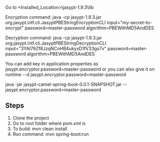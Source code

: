 Go to <Installed_Location>\jasypt-1.9.3\lib

Encryption command:
java -cp jasypt-1.9.3.jar org.jasypt.intf.cli.JasyptPBEStringEncryptionCLI input="my-secret-to-encrypt" password=master-password algorithm=PBEWithMD5AndDES

Decryption command:
java -cp jasypt-1.9.3.jar org.jasypt.intf.cli.JasyptPBEStringDecryptionCLI input="3YAI79Zf8JzqNCoHB4ukyxD1fV33gs7v" password=master-password algorithm=PBEWithMD5AndDES

You can add key in application properties as jasypt.encryptor.password=master-password or you can also give it on runtime --d jasypt.encryptor.password=master-password


java -jar jasypt-camel-spring-boot-0.0.1-SNAPSHOT.jar --jasypt.encryptor.password=master-password

Steps
-----

1. Clone the project
2. Go to root folder where pom.xml is
3. To build: mvn clean install
4. Run command: mvn spring-boot:run